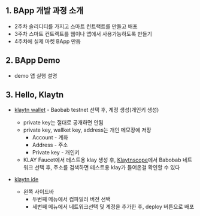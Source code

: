 ## 1. BApp 개발 과정 소개
* 2주차 솔리디티를 가지고 스마트 컨트랙트를 만들고 배포
* 3주차 스마트 컨트랙트를 웹이나 앱에서 사용가능하도록 만들기
* 4주차에 실제 마켓 BApp 만듬

## 2. BApp Demo
* demo 앱 실행 설명

## 3. Hello, Klaytn
* [klaytn wallet](https://wallet.klaytn.com/) - Baobab testnet 선택 후, 계정 생성(개인키 생성)
  * private key는 절대로 공개하면 안됨
  * private key, wallket key, address는 개인 메모장에 저장
    * Account - 계좌
    * Address - 주소
    * Private key - 개인키
  * KLAY Faucet에서 테스트용 klay 생성 후, [Klaytnscope](https://scope.klaytn.com/)에서 Babobab 네트워크 선택 후, 주소를 검색하면 테스트용 klay가 들어온걸 확인할 수 있다

* [klaytn ide](https://ide.klaytn.com/#optimize=false&runs=200&evmVersion=constantinople&version=soljson-v0.8.7+commit.e28d00a7.js)
  * 왼쪽 사이드바
    * 두번째 메뉴에서 컴파일러 버전 선택
    * 세번째 메뉴에서 네트워크선택 및 계정을 추가한 후, deploy 버튼으로 배포
